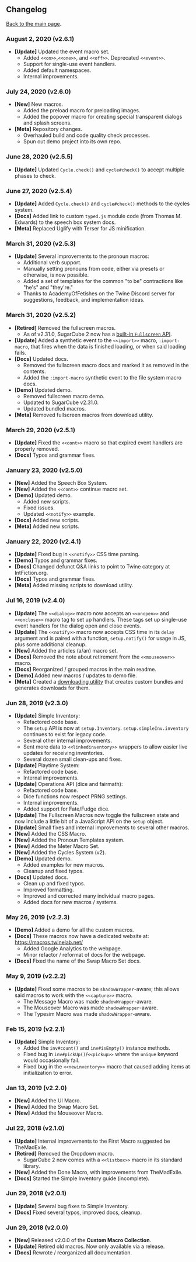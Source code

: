 ## Changelog

[Back to the main page](./README.md).

### August 2, 2020 (v2.6.1)

- **[Update]** Updated the event macro set.
  - Added `<<on>>`,`<<one>>`, and `<<off>>`. Deprecated `<<event>>`.
  - Support for single-use event handlers.
  - Added default namespaces.
  - Internal improvements.

### July 24, 2020 (v2.6.0)

- **[New]** New macros.
  - Added the preload macro for preloading images.
  - Added the popover macro for creating special transparent dialogs and splash screens.
- **[Meta]** Repository changes.
  - Overhauled build and code quality check processes.
  - Spun out demo project into its own repo.

### June 28, 2020 (v2.5.5)

- **[Update]** Updated `Cycle.check()` and `cycle#check()` to accept multiple phases to check.

### June 27, 2020 (v2.5.4)

- **[Update]** Added `Cycle.check()` and `cycle#check()` methods to the cycles system.
- **[Docs]** Added link to custom `typed.js` module code (from Thomas M. Edwards) to the speech box system docs.
- **[Meta]** Replaced Uglify with Terser for JS minification.

### March 31, 2020 (v2.5.3)

- **[Update]** Several improvements to the pronoun macros:
  - Additional verb support.
  - Manually setting pronouns from code, either via presets or otherwise, is now possible.
  - Added a set of templates for the common "to be" contractions like "he's" and "they're."
  - Thanks to AcademyOfFetishes on the Twine Discord server for suggestions, feedback, and implementation ideas.

### March 31, 2020 (v2.5.2)

- **[Retired]** Removed the fullscreen macros. 
  - As of v2.31.0, SugarCube 2 now has a [built-in `Fullscreen` API](http://www.motoslave.net/sugarcube/2/docs/#fullscreen-api).
- **[Update]** Added a synthetic event to the `<<import>>` macro, `:import-macro`, that fires when the data is finished loading, or when said loading fails.
- **[Docs]** Updated docs.
  - Removed the fullscreen macro docs and marked it as removed in the contents.
  - Added the `:import-macro` synthetic event to the file system macro docs.
- **[Demo]** Updated demo.
  - Removed fullscreen macro demo.
  - Updated to SugarCube v2.31.0.
  - Updated bundled macros.
- **[Meta]** Removed fullscreen macros from download utility.

### March 29, 2020 (v2.5.1)

- **[Update]** Fixed the `<<cont>>` macro so that expired event handlers are properly removed.
- **[Docs]** Typos and grammar fixes.

### January 23, 2020 (v2.5.0)

- **[New]** Added the Speech Box System.
- **[New]** Added the `<<cont>>` continue macro set.
- **[Demo]** Updated demo.
  - Added new scripts.
  - Fixed issues.
  - Updated `<<notify>>` example.
- **[Docs]** Added new scripts.
- **[Meta]** Added new scripts.

### January 22, 2020 (v2.4.1)

- **[Update]** Fixed bug in `<<notify>>` CSS time parsing.
- **[Demo]** Typos and grammar fixes.
- **[Docs]** Changed defunct Q&A links to point to Twine category at IntFiction.org.
- **[Docs]** Typos and grammar fixes.
- **[Meta]** Added missing scripts to download utility.

### Jul 16, 2019 (v2.4.0)

- **[Update]** The `<<dialog>>` macro now accepts an `<<onopen>>` and `<<onclose>>` macro tag to set up handlers. These tags set up single-use event handlers for the dialog open and close events.
- **[Update]** The `<<notify>>` macro now accepts CSS time in its `delay` argument and is paired with a function, `setup.notify()` for usage in JS, plus some additional cleanup.
- **[New]** Added the articles (a/an) macro set.
- **[Docs]** Removed the note about retirement from the `<<mouseover>>` macro.
- **[Docs]** Reorganized / grouped macros in the main readme.
- **[Demo]** Added new macros / updates to demo file.
- **[Meta]** Created a [downloading utility](./download ':ignore') that creates custom bundles and generates downloads for them.

### Jun 28, 2019 (v2.3.0)

- **[Update]** Simple Inventory:  
    - Refactored code base.  
    - The `setup` API is now at `setup.Inventory`. `setup.simpleInv.inventory` continues to exist for legacy code.  
    - Several other internal improvements.  
    - Sent more data to `<<linkedinventory>>` wrappers to allow easier live updates for receiving inventories.  
    - Several dozen small clean-ups and fixes.  
- **[Update]** Playtime System:  
    - Refactored code base.  
    - Internal improvements.  
- **[Update]** Operations API (dice and fairmath):  
    - Refactored code base.  
    - Dice functions now respect PRNG settings.  
    - Internal improvements.  
    - Added support for Fate/Fudge dice.  
- **[Update]** The Fullscreen Macros now toggle the fullscreen state and now include a little bit of a JavaScript API on the `setup` object.  
- **[Update]** Small fixes and internal improvements to several other macros.  
- **[New]** Added the CSS Macro.  
- **[New]** Added the Pronoun Templates system.  
- **[New]** Added the Meter Macro Set.  
- **[New]** Added the Cycles System (v2).  
- **[Demo]** Updated demo.  
    - Added examples for new macros.  
    - Cleanup and fixed typos.  
- **[Docs]** Updated docs.  
    - Clean up and fixed typos.  
    - Improved formatting.  
    - Improved and corrected many individual macro pages.  
    - Added docs for new macros / systems.

### May 26, 2019 (v2.2.3)

- **[Demo]** Added a demo for all the custom macros.  
- **[Docs]** These macros now have a dedicated website at: https://macros.twinelab.net/  
    - Added Google Analytics to the webpage.
    - Minor refactor / reformat of docs for the webpage.
- **[Docs]** Fixed the name of the Swap Macro Set docs.

### May 9, 2019 (v2.2.2)

- **[Update]** Fixed some macros to be `shadowWrapper`-aware; this allows said macros to work with the `<<capture>>` macro.  
    - The Message Macro was made `shadowWrapper`-aware.  
    - The Mouseover Macro was made `shadowWrapper`-aware.  
    - The Typesim Macro was made `shadowWrapper`-aware.

### Feb 15, 2019 (v2.2.1)

- **[Update]** Simple Inventory:  
    - Added the `inv#count()` and `inv#isEmpty()` instance methods.  
    - Fixed bug in `inv#pickUp()`/`<<pickup>>` where the `unique` keyword would occasionally fail.  
    - Fixed bug in the `<<newinventory>>` macro that caused adding items at initialization to error.

### Jan 13, 2019 (v2.2.0)

- **[New]** Added the UI Macro.  
- **[New]** Added the Swap Macro Set.  
- **[New]** Added the Mouseover Macro.

### Jul 22, 2018 (v2.1.0)

- **[Update]** Internal improvements to the First Macro suggested be TheMadExile.  
- **[Retired]** Removed the Dropdown macro.  
    - SugarCube 2 now comes with a `<<listbox>>` macro in its standard library.
- **[New]** Added the Done Macro, with improvements from TheMadExile.  
- **[Docs]** Started the Simple Inventory guide (incomplete).

### Jun 29, 2018 (v2.0.1)

- **[Update]** Several bug fixes to Simple Inventory.  
- **[Docs]** Fixed several typos, improved docs, cleanup.

### Jun 29, 2018 (v2.0.0)

- **[New]** Released v2.0.0 of the **Custom Macro Collection**.  
- **[Update]** Retired old macros. Now only available via a release.  
- **[Docs]** Rewrote / reorganized all documentation.